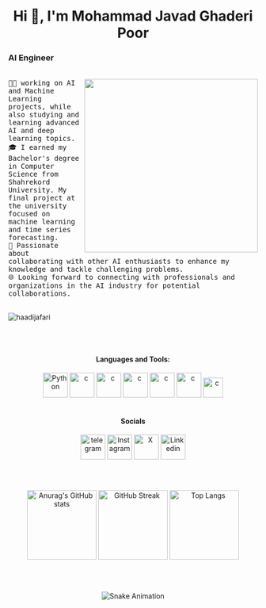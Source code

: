 
<h1 align="center">Hi 👋, I'm Mohammad Javad Ghaderi Poor <h3> AI Engineer </h3> </h1>
<br>
   
<div>
   <img align="right"  height="350" width="350" src="https://i.giphy.com/PjJ1cLHqLEveXysGDB.webp">
   <samp> 
      🧑‍💻 working on AI and Machine Learning projects, while also studying and learning advanced AI and deep learning topics.<br>
      🎓 I earned my Bachelor's degree in Computer Science from Shahrekord University. My final project at the university focused on machine learning and time series forecasting.<br>
      🤝 Passionate about collaborating with other AI enthusiasts to enhance my knowledge and tackle challenging problems.<br>
      🌐 Looking forward to connecting with professionals and organizations in the AI industry for potential collaborations.
   </samp>
</div> <br>
<p align="left"> <img src="https://komarev.com/ghpvc/?username=mhmdghj&label=Profile%20views&color=0e75b6&style=flat" alt="haadijafari" /> </p>



<br><br>
<div align="center" >
<h4 align="center">Languages and Tools:</h4>
<a href="https://www.python.org" target="_blank" rel="noreferrer"> <img src="https://img.icons8.com/?size=100&id=13441&format=png&color=000000" alt="Python" height="50"/></a>
<a href="https://isocpp.org" target="_blank" rel="noreferrer"> <img src="https://img.icons8.com/?size=100&id=40669&format=png&color=000000" alt="c"  height="50"/></a>
<a href="https://www.java.com" target="_blank" rel="noreferrer"> <img src="https://img.icons8.com/?size=100&id=13679&format=png&color=000000" alt="c"  height="50"/></a>
<a href="https://www.tensorflow.org" target="_blank" rel="noreferrer"> <img src="https://img.icons8.com/?size=100&id=n3QRpDA7KZ7P&format=png&color=000000" alt="c"  height="50"/></a>
<a href="https://cloud.google.com" target="_blank" rel="noreferrer"> <img src="https://img.icons8.com/?size=100&id=WHRLQdbEXQ16&format=png&color=000000" alt="c"  height="50"/></a>
<a href="https://scikit-learn.org" target="_blank" rel="noreferrer"> <img src="https://seeklogo.com/images/S/scikit-learn-logo-8766D07E2E-seeklogo.com.png" alt="c"  height="50"/></a>
<a href="https://pandas.pydata.org" target="_blank" rel="noreferrer"> <img src="https://pypi-camo.freetls.fastly.net/f600bfcd25689c0d5d393d9189ae33d0ef4e6551/68747470733a2f2f636861726c6573667279652e6769746875622e696f2f696d672f70616e6e6461732d6c6f676f2e6a706567" alt="c"  height="40"/></a>
</div>

<br>
<div align="center">
<h4 align="center">Socials</h4>
<a href="https://twitter.com/" target="_blank"><img align="center" src='https://img.icons8.com/?size=100&id=63306&format=png&color=000000' alt="telegram"  height='50'/></a>
<a href="https://twitter.com/" target="_blank"><img align="center" src='https://img.icons8.com/?size=100&id=Xy10Jcu1L2Su&format=png&color=000000' alt='Instagram'  height='50'/></a>
<a href="https://twitter.com/" target="_blank"><img align="center" src='https://img.icons8.com/?size=100&id=ClbD5JTFM7FA&format=png&color=000000' alt='X' alt="telegram"  height='50'/></a>
<a href="https://twitter.com/" target="_blank"><img align="center" src='https://img.icons8.com/?size=100&id=13930&format=png&color=000000' alt='Linkedin' height='50'/></a>
</div>

<br><br>
<div align="center">
   <img src="https://github-readme-stats.vercel.app/api?username=mhmdjgh&theme=buefy&show_icons=true" height="140"  alt="Anurag's GitHub stats"/>
   <img src="https://streak-stats.demolab.com?user=mhmdjgh&theme=buefy&card_height=170" height="140" alt="GitHub Streak" />
   <img src="https://github-readme-stats.vercel.app/api/top-langs/?username=mhmdjgh&theme=buefy" height="140"  alt="Top Langs"  />
</div>

<br><br>
<div align="center">
   <img src="https://profile-readme-generator.com/assets/snake.svg" alt="Snake Animation" />
</div>

